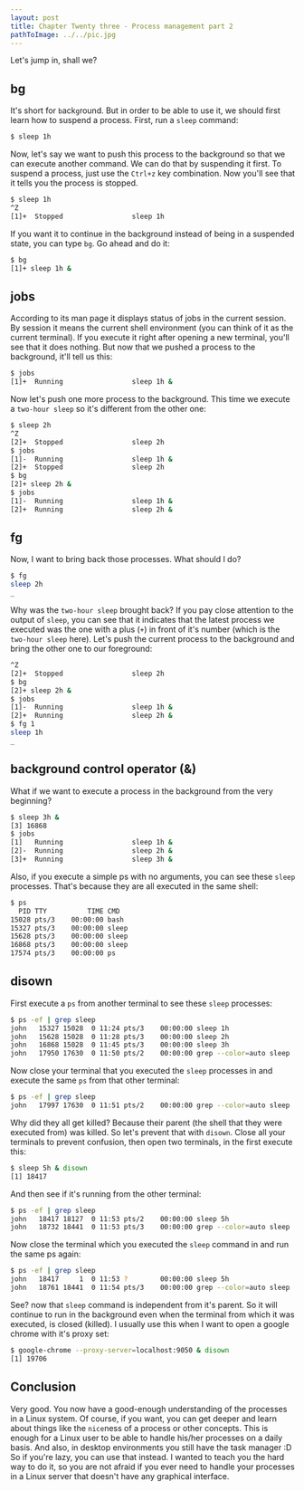 ```yaml
---
layout: post
title: Chapter Twenty three - Process management part 2
pathToImage: ../../pic.jpg
---
```


Let's jump in, shall we?

## bg

It's short for `b`ack`g`round. But in order to be able to use it, we should first learn how to suspend a process. First, run a `sleep` command:

```bash
$ sleep 1h
```

Now, let's say we want to push this process to the background so that we can execute another command. We can do that by suspending it first. To suspend a process, just use the `Ctrl+z` key combination. Now you'll see that it tells you the process is stopped.

```bash
$ sleep 1h
^Z
[1]+  Stopped                 sleep 1h
```

If you want it to continue in the background instead of being in a suspended state, you can type `bg`. Go ahead and do it:

```bash
$ bg
[1]+ sleep 1h &
```

## jobs

According to its man page it displays status of jobs in the current session. By session it means the current shell environment (you can think of it as the current terminal). If you execute it right after opening a new terminal, you'll see that it does nothing. But now that we pushed a process to the background, it'll tell us this:

```bash
$ jobs
[1]+  Running                 sleep 1h &
```

Now let's push one more process to the background. This time we execute a `two-hour sleep` so it's different from the other one:

```bash
$ sleep 2h
^Z
[2]+  Stopped                 sleep 2h
$ jobs
[1]-  Running                 sleep 1h &
[2]+  Stopped                 sleep 2h
$ bg
[2]+ sleep 2h &
$ jobs
[1]-  Running                 sleep 1h &
[2]+  Running                 sleep 2h &
```

## fg

Now, I want to bring back those processes. What should I do?

```bash
$ fg
sleep 2h
_
```

Why was the `two-hour sleep` brought back? If you pay close attention to the output of `sleep`, you can see that it indicates that the latest process we executed was the one with a plus (`+`) in front of it's number (which is the `two-hour sleep` here). Let's push the current process to the background and bring the other one to our foreground:

```bash
^Z
[2]+  Stopped                 sleep 2h
$ bg
[2]+ sleep 2h &
$ jobs
[1]-  Running                 sleep 1h &
[2]+  Running                 sleep 2h &
$ fg 1
sleep 1h
_
```

## background control operator (&)

What if we want to execute a process in the background from the very beginning?

```bash
$ sleep 3h &
[3] 16868
$ jobs
[1]   Running                 sleep 1h &
[2]-  Running                 sleep 2h &
[3]+  Running                 sleep 3h &
```

Also, if you execute a simple ps with no arguments, you can see these `sleep` processes. That's because they are all executed in the same shell:

```bash
$ ps
  PID TTY          TIME CMD
15028 pts/3    00:00:00 bash
15327 pts/3    00:00:00 sleep
15628 pts/3    00:00:00 sleep
16868 pts/3    00:00:00 sleep
17574 pts/3    00:00:00 ps
```

## disown

First execute a `ps` from another terminal to see these `sleep` processes:

```bash
$ ps -ef | grep sleep
john   15327 15028  0 11:24 pts/3    00:00:00 sleep 1h
john   15628 15028  0 11:28 pts/3    00:00:00 sleep 2h
john   16868 15028  0 11:45 pts/3    00:00:00 sleep 3h
john   17950 17630  0 11:50 pts/2    00:00:00 grep --color=auto sleep
```

Now close your terminal that you executed the `sleep` processes in and execute the same `ps` from that other terminal:

```bash
$ ps -ef | grep sleep
john   17997 17630  0 11:51 pts/2    00:00:00 grep --color=auto sleep
```

Why did they all get killed? Because their parent (the shell that they were executed from) was killed. So let's prevent that with `disown`. Close all your terminals to prevent confusion, then open two terminals, in the first execute this:

```bash
$ sleep 5h & disown
[1] 18417
```

And then see if it's running from the other terminal:

```bash
$ ps -ef | grep sleep
john   18417 18127  0 11:53 pts/2    00:00:00 sleep 5h
john   18732 18441  0 11:53 pts/3    00:00:00 grep --color=auto sleep
```

Now close the terminal which you executed the `sleep` command in and run the same ps again:

```bash
$ ps -ef | grep sleep
john   18417     1  0 11:53 ?        00:00:00 sleep 5h
john   18761 18441  0 11:54 pts/3    00:00:00 grep --color=auto sleep
```

See? now that `sleep` command is independent from it's parent. So it will continue to run in the background even when the terminal from which it was executed, is closed (killed). I usually use this when I want to open a google chrome with it's proxy set:

```bash
$ google-chrome --proxy-server=localhost:9050 & disown
[1] 19706
```

## Conclusion

Very good. You now have a good-enough understanding of the processes in a Linux system. Of course, if you want, you can get deeper and learn about things like the `nice`ness of a process or other concepts. This is enough for a Linux user to be able to handle his/her processes on a daily basis. And also, in desktop environments you still have the task manager :D So if you're lazy, you can use that instead. I wanted to teach you the hard way to do it, so you are not afraid if you ever need to handle your processes in a Linux server that doesn't have any graphical interface.

